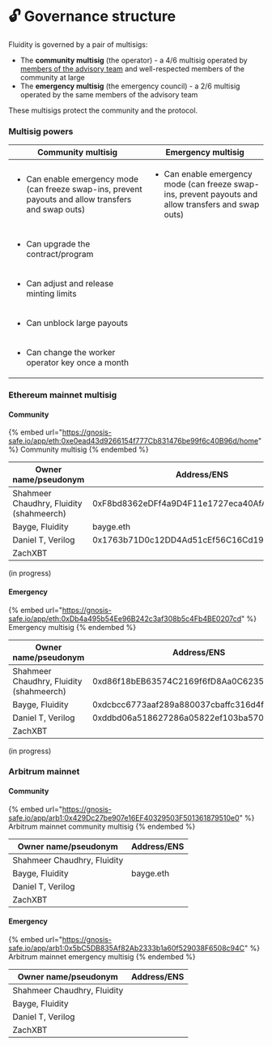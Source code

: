 # 🔓 Governance structure

Fluidity is governed by a pair of multisigs:

* The **community multisig** (the operator) - a 4/6 multisig operated by [members of the advisory team](advisory-team.md) and well-respected members of the community at large
* The **emergency multisig** (the emergency council) - a 2/6 multisig operated by the same members of the advisory team

These multisigs protect the community and the protocol.

### Multisig powers

| Community multisig                                                                                                   | Emergency multisig                                                                                                   |
| -------------------------------------------------------------------------------------------------------------------- | -------------------------------------------------------------------------------------------------------------------- |
| <ul><li>Can enable emergency mode (can freeze swap-ins, prevent payouts and allow transfers and swap outs)</li></ul> | <ul><li>Can enable emergency mode (can freeze swap-ins, prevent payouts and allow transfers and swap outs)</li></ul> |
| <ul><li>Can upgrade the contract/program</li></ul>                                                                   |                                                                                                                      |
| <ul><li>Can adjust and release minting limits</li></ul>                                                              |                                                                                                                      |
| <ul><li>Can unblock large payouts</li></ul>                                                                          |                                                                                                                      |
| <ul><li>Can change the worker operator key once a month</li></ul>                                                    |                                                                                                                      |

### Ethereum mainnet multisig

#### Community

{% embed url="https://gnosis-safe.io/app/eth:0xe0ead43d9266154f777Cb831476be99f6c40B96d/home" %}
Community multisig
{% endembed %}

| Owner name/pseudonym                     | Address/ENS                                |
| ---------------------------------------- | ------------------------------------------ |
| Shahmeer Chaudhry, Fluidity (shahmeerch) | 0xF8bd8362eDFf4a9D4F11e1727eca40AfA6026901 |
| Bayge, Fluidity                          | bayge.eth                                  |
| Daniel T, Verilog                        | 0x1763b71D0c12DD4Ad51cEf56C16Cd19C436C5c71 |
| ZachXBT                                  |                                            |

(in progress)

#### Emergency

{% embed url="https://gnosis-safe.io/app/eth:0xDb4a495b54Ee96B242c3af308b5c4Fb4BE0207cd" %}
Emergency multisig
{% endembed %}



| Owner name/pseudonym                     | Address/ENS                                |
| ---------------------------------------- | ------------------------------------------ |
| Shahmeer Chaudhry, Fluidity (shahmeerch) | 0xd86f18bEB63574C2169f6fD8Aa0C6235A6FC4c8E |
| Bayge, Fluidity                          | 0xdcbcc6773aaf289a880037cbaffc316d4f1c96a4 |
| Daniel T, Verilog                        | 0xddbd06a518627286a05822ef103ba57058650ae9 |
| ZachXBT                                  |                                            |

(in progress)

### Arbitrum mainnet

#### Community

{% embed url="https://gnosis-safe.io/app/arb1:0x429Dc27be907e16EF40329503F501361879510e0" %}
Arbitrum mainnet community multisig
{% endembed %}

| Owner name/pseudonym        | Address/ENS |
| --------------------------- | ----------- |
| Shahmeer Chaudhry, Fluidity |             |
| Bayge, Fluidity             | bayge.eth   |
| Daniel T, Verilog           |             |
| ZachXBT                     |             |

#### Emergency

{% embed url="https://gnosis-safe.io/app/arb1:0x5bC5DB835Af82Ab2333b1a60f529038F6508c94C" %}
Arbitrum mainnet emergency multisig
{% endembed %}

| Owner name/pseudonym        | Address/ENS |
| --------------------------- | ----------- |
| Shahmeer Chaudhry, Fluidity |             |
| Bayge, Fluidity             |             |
| Daniel T, Verilog           |             |
| ZachXBT                     |             |

